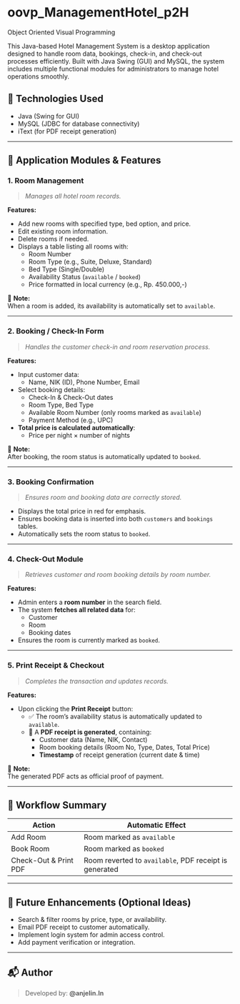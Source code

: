 # oovp_ManagementHotel_p2H
Object Oriented Visual Programming 

This Java-based Hotel Management System is a desktop application designed to handle room data, bookings, check-in, and check-out processes efficiently. Built with Java Swing (GUI) and MySQL, the system includes multiple functional modules for administrators to manage hotel operations smoothly.

## 🔧 Technologies Used

- Java (Swing for GUI)
- MySQL (JDBC for database connectivity)
- iText (for PDF receipt generation)

---

## 📁 Application Modules & Features

### 1. **Room Management**
> _Manages all hotel room records._

**Features:**
- Add new rooms with specified type, bed option, and price.
- Edit existing room information.
- Delete rooms if needed.
- Displays a table listing all rooms with:
  - Room Number
  - Room Type (e.g., Suite, Deluxe, Standard)
  - Bed Type (Single/Double)
  - Availability Status (`available` / `booked`)
  - Price formatted in local currency (e.g., Rp. 450.000,-)

📝 **Note:**  
When a room is added, its availability is automatically set to `available`.

---

### 2. **Booking / Check-In Form**
> _Handles the customer check-in and room reservation process._

**Features:**
- Input customer data:
  - Name, NIK (ID), Phone Number, Email
- Select booking details:
  - Check-In & Check-Out dates
  - Room Type, Bed Type
  - Available Room Number (only rooms marked as `available`)
  - Payment Method (e.g., UPC)
- **Total price is calculated automatically**:
  - Price per night × number of nights

📝 **Note:**  
After booking, the room status is automatically updated to `booked`.

---

### 3. **Booking Confirmation**
> _Ensures room and booking data are correctly stored._

- Displays the total price in red for emphasis.
- Ensures booking data is inserted into both `customers` and `bookings` tables.
- Automatically sets the room status to `booked`.

---

### 4. **Check-Out Module**
> _Retrieves customer and room booking details by room number._

**Features:**
- Admin enters a **room number** in the search field.
- The system **fetches all related data** for:
  - Customer
  - Room
  - Booking dates
- Ensures the room is currently marked as `booked`.

---

### 5. **Print Receipt & Checkout**
> _Completes the transaction and updates records._

**Features:**
- Upon clicking the **Print Receipt** button:
  - ✅ The room’s availability status is automatically updated to `available`.
  - 📄 A **PDF receipt is generated**, containing:
    - Customer data (Name, NIK, Contact)
    - Room booking details (Room No, Type, Dates, Total Price)
    - **Timestamp** of receipt generation (current date & time)

📝 **Note:**  
The generated PDF acts as official proof of payment.

---

## 📌 Workflow Summary

| Action                 | Automatic Effect                                         
|------------------------|---------------------------------------------------------
| Add Room               | Room marked as `available`                              
| Book Room              | Room marked as `booked`                                 
| Check-Out & Print PDF  | Room reverted to `available`, PDF receipt is generated 

---

## 📎 Future Enhancements (Optional Ideas)

- Search & filter rooms by price, type, or availability.
- Email PDF receipt to customer automatically.
- Implement login system for admin access control.
- Add payment verification or integration.

---

## 📬 Author

> Developed by: **@anjelin.ln**   
